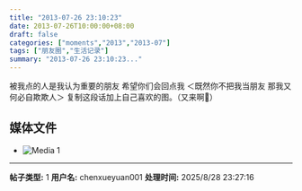 ```yaml
---
title: "2013-07-26 23:10:23"
date: 2013-07-26T10:00:00+08:00
draft: false
categories: ["moments","2013","2013-07"]
tags: ["朋友圈","生活记录"]
summary: "2013-07-26 23:10:23..."
---
```


被我点的人是我认为重要的朋友 希望你们会回点我   ＜既然你不把我当朋友 那我又何必自欺欺人＞    复制这段话加上自己喜欢的图。（又来啊）

## 媒体文件

- ![Media 1](/Moments/photos/2013-07-26/201307262310230.jpg)

---

**帖子类型:** 1
**用户名:** chenxueyuan001
**处理时间:** 2025/8/28 23:27:16